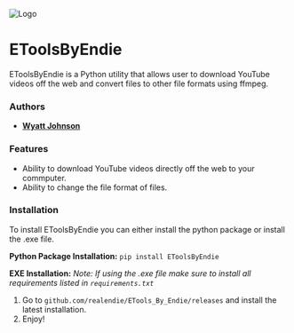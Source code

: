 ![Logo](https://i.ibb.co/80xDDsg/ETools-Logo.png)

# EToolsByEndie

EToolsByEndie is a Python utility that allows user to download YouTube videos off the web and convert files to other file formats using ffmpeg.

### Authors

- [**Wyatt Johnson**](https://github.com/realendie)

### Features

- Ability to download YouTube videos directly off the web to your commputer.
- Ability to change the file format of files.

### Installation

To install EToolsByEndie you can either install the python package or install the .exe file.

**Python Package Installation:**
`pip install EToolsByEndie`

**EXE Installation:**
*Note: If using the .exe file make sure to install all requirements listed in `requirements.txt`*

1. Go to `github.com/realendie/ETools_By_Endie/releases` and install the latest installation.
2. Enjoy!
